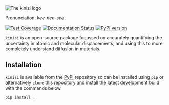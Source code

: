 <picture>
  <source media="(prefers-color-scheme: light)" srcset="https://github.com/bjmorgan/kinisi/blob/master/docs/source/_static/logo_light.png?raw=true">
  <source media="(prefers-color-scheme: dark)" srcset="https://github.com/bjmorgan/kinisi/blob/master/docs/source/_static/logo_dark.png?raw=true">
  <img alt="The kinisi logo" src="https://github.com/bjmorgan/kinisi/blob/master/docs/source/_static/logo_light.png?raw=true">
</picture>

Pronunciation: *kee-nee-see*

[![Test Coverage](https://api.codeclimate.com/v1/badges/3e64239fb6cb6c837b62/test_coverage)](https://codeclimate.com/github/bjmorgan/kinisi/test_coverage)
[![Documentation Status](https://readthedocs.org/projects/kinisi/badge/?version=latest)](https://kinisi.readthedocs.io/en/latest/?badge=latest)
[![PyPI version](https://badge.fury.io/py/kinisi.svg)](https://badge.fury.io/py/kinisi)

`kinisi` is an open-source package focussed on accurately quantifying the uncertainty in atomic and molecular displacements, and using this to more completely understand diffusion in materials.

## Installation

`kinisi` is available from the [PyPI](https://pypi.org/project/kinisi/) repository so can be installed using `pip` or alternatively `clone` [this repository](https://github.com/bjmorgan/kinisi) and install the latest development build with the commands below.

```
pip install .
```
